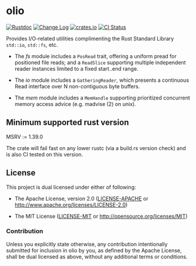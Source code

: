 # olio

[![Rustdoc](https://docs.rs/olio/badge.svg)](https://docs.rs/olio)
[![Change Log](https://img.shields.io/crates/v/olio.svg?maxAge=3600&label=change%20log&color=9cf)](https://github.com/dekellum/olio/blob/master/CHANGELOG.md)
[![crates.io](https://img.shields.io/crates/v/olio.svg?maxAge=3600)](https://crates.io/crates/olio)
[![CI Status](https://github.com/dekellum/olio/workflows/CI/badge.svg?branch=master)](https://github.com/dekellum/olio/actions?query=workflow%3ACI)

Provides I/O-related utilities complimenting the Rust Standard Library
`std::io`, `std::fs`, etc.

* The _fs_ module includes a `PosRead` trait, offering a uniform pread
  for positioned file reads; and a `ReadSlice` supporting multiple
  independent reader instances limited to a fixed start..end range.

* The _io_ module includes a `GatheringReader`, which presents a
  continuous Read interface over N non-contiguous byte buffers.

* The _mem_ module includes a `MemHandle` supporting prioritized
  concurrent memory access advice (e.g. madvise (2) on unix).

## Minimum supported rust version

MSRV := 1.39.0

The crate will fail fast on any lower rustc (via a build.rs version
check) and is also CI tested on this version.

## License

This project is dual licensed under either of following:

* The Apache License, version 2.0 ([LICENSE-APACHE](LICENSE-APACHE)
  or http://www.apache.org/licenses/LICENSE-2.0)

* The MIT License ([LICENSE-MIT](LICENSE-MIT)
  or http://opensource.org/licenses/MIT)

### Contribution

Unless you explicitly state otherwise, any contribution intentionally submitted
for inclusion in olio by you, as defined by the Apache License, shall be dual
licensed as above, without any additional terms or conditions.
